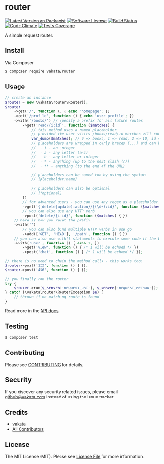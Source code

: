 # router

[![Latest Version on Packagist][ico-version]][link-packagist]
[![Software License][ico-license]](LICENSE.md)
[![Build Status][ico-travis]][link-travis]
[![Code Climate][ico-cc]][link-cc]
[![Tests Coverage][ico-cc-coverage]][link-cc]

A simple request router.

## Install

Via Composer

``` bash
$ composer require vakata/router
```

## Usage

``` php
// create an instance
$router = new \vakata\router\Router();
$router
    ->get('/', function () { echo 'homepage'; })
    ->get('/profile', function () { echo 'user profile'; })
    ->with('/books/') // specify a prefix for all future routes
        ->get('read/{i:id}', function ($matches) {
            // this method uses a named placeholder
            // provided the user visits /books/read/10 matches will contain:
            var_dump($matches); // 0 => books, 1 => read, 2 => 10, id => 10
            // placeholders are wrapped in curly braces {...} and can be: 
            //  - i - an integer
            //  - a - any letter (a-z)
            //  - h - any letter or integer
            //  - * - anything (up to the next slash (/))
            //  - ** - anything (to the end of the URL)

            // placeholders can be named too by using the syntax:
            // {placeholder:name}
            
            // placeholders can also be optional
            // {?optional}
        })
        // for advanced users - you can use any regex as a placeholder:
        ->get('{(delete|update):action}/{(\d+):id}', function ($matches) { })
        // you can also use any HTTP verb
        ->post('delete/{i:id}', function ($matches) { })
    // here is how you reset the prefix
    ->with('')
        // you can also bind multiple HTTP verbs in one go
        ->add(['GET', 'HEAD'], '/path', function () { })
    // you can also use with() statements to execute some code if the begging of the URL is a match to the prefix
    ->with('user', function () { echo 1; })
        ->get('view', function () { /* 1 will be echoed */ })
        ->post('chat', function () { /* 1 will be echoed */ });

// there is no need to chain the method calls - this works too:
$router->post('123', function () { });
$router->post('456', function () { });

// you finally run the router
try {
    $router->run($_SERVER['REQUEST_URI'], $_SERVER['REQUEST_METHOD']);
} catch (\vakata\router\RouterException $e) {
    // thrown if no matching route is found
}
```

Read more in the [API docs](docs/README.md)

## Testing

``` bash
$ composer test
```


## Contributing

Please see [CONTRIBUTING](CONTRIBUTING.md) for details.

## Security

If you discover any security related issues, please email github@vakata.com instead of using the issue tracker.

## Credits

- [vakata][link-author]
- [All Contributors][link-contributors]

## License

The MIT License (MIT). Please see [License File](LICENSE.md) for more information.

[ico-version]: https://img.shields.io/packagist/v/vakata/router.svg?style=flat-square
[ico-license]: https://img.shields.io/badge/license-MIT-brightgreen.svg?style=flat-square
[ico-travis]: https://img.shields.io/travis/vakata/router/master.svg?style=flat-square
[ico-scrutinizer]: https://img.shields.io/scrutinizer/coverage/g/vakata/router.svg?style=flat-square
[ico-code-quality]: https://img.shields.io/scrutinizer/g/vakata/router.svg?style=flat-square
[ico-downloads]: https://img.shields.io/packagist/dt/vakata/router.svg?style=flat-square
[ico-cc]: https://img.shields.io/codeclimate/github/vakata/router.svg?style=flat-square
[ico-cc-coverage]: https://img.shields.io/codeclimate/coverage/github/vakata/router.svg?style=flat-square

[link-packagist]: https://packagist.org/packages/vakata/router
[link-travis]: https://travis-ci.org/vakata/router
[link-scrutinizer]: https://scrutinizer-ci.com/g/vakata/router/code-structure
[link-code-quality]: https://scrutinizer-ci.com/g/vakata/router
[link-downloads]: https://packagist.org/packages/vakata/router
[link-author]: https://github.com/vakata
[link-contributors]: ../../contributors
[link-cc]: https://codeclimate.com/github/vakata/router

